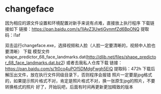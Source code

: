 # changeface
因为相应的源文件设置和环境配置对新手来说有点难，直接放上执行程序
下载链接如下
链接：https://pan.baidu.com/s/1IAvZ3UwtiGvnmfZd6BpONQ 提取码：i1af 

双击运行changeface.exe，选择视频和人脸（人脸一定要清晰的，视频中人脸也要清晰）
下载 模型文件shape_predictor_68_face_landmarks.dat(http://dlib.net/files/shape_predictor_68_face_landmarks.dat.bz2)
或者去我私人仓库下载  链接：https://pan.baidu.com/s/1t0co4uPOf5DMdgFwgh5ElQ  提取码：472h 
下载后解压出文件，放在执行文件同级目录下，否则程序会报错
照片一定要是jpg格式的，如果提示照片格式不对，肯定是照片格式不对，换一张原生jpg的照片，不要转换格式的照片
好了，开始玩吧，后面有时间再更新更加精致的版本



